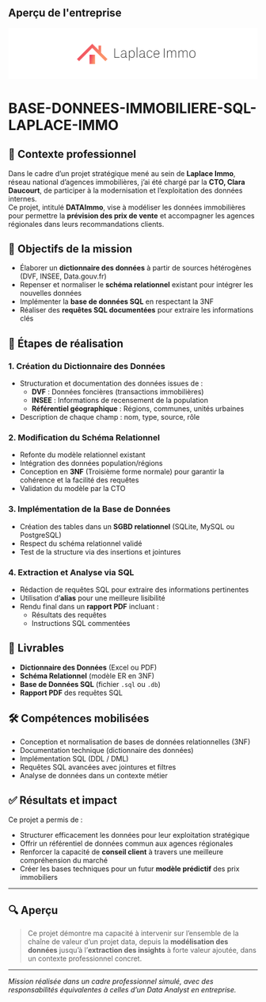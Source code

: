 ## Aperçu de l'entreprise

![Aperçu du site web](images/DA_projet3.PNG)

# BASE-DONNEES-IMMOBILIERE-SQL-LAPLACE-IMMO

## 📌 Contexte professionnel

Dans le cadre d’un projet stratégique mené au sein de **Laplace Immo**, réseau national d’agences immobilières, j’ai été chargé par la **CTO, Clara Daucourt**, de participer à la modernisation et l’exploitation des données internes.  
Ce projet, intitulé **DATAImmo**, vise à modéliser les données immobilières pour permettre la **prévision des prix de vente** et accompagner les agences régionales dans leurs recommandations clients.

## 🎯 Objectifs de la mission

- Élaborer un **dictionnaire des données** à partir de sources hétérogènes (DVF, INSEE, Data.gouv.fr)
- Repenser et normaliser le **schéma relationnel** existant pour intégrer les nouvelles données
- Implémenter la **base de données SQL** en respectant la 3NF
- Réaliser des **requêtes SQL documentées** pour extraire les informations clés

## 🧩 Étapes de réalisation

### 1. Création du Dictionnaire des Données

- Structuration et documentation des données issues de :
  - **DVF** : Données foncières (transactions immobilières)
  - **INSEE** : Informations de recensement de la population
  - **Référentiel géographique** : Régions, communes, unités urbaines
- Description de chaque champ : nom, type, source, rôle

### 2. Modification du Schéma Relationnel

- Refonte du modèle relationnel existant
- Intégration des données population/régions
- Conception en **3NF** (Troisième forme normale) pour garantir la cohérence et la facilité des requêtes
- Validation du modèle par la CTO

### 3. Implémentation de la Base de Données

- Création des tables dans un **SGBD relationnel** (SQLite, MySQL ou PostgreSQL)
- Respect du schéma relationnel validé
- Test de la structure via des insertions et jointures

### 4. Extraction et Analyse via SQL

- Rédaction de requêtes SQL pour extraire des informations pertinentes
- Utilisation d’**alias** pour une meilleure lisibilité
- Rendu final dans un **rapport PDF** incluant :
  - Résultats des requêtes
  - Instructions SQL commentées

## 📂 Livrables

- **Dictionnaire des Données** (Excel ou PDF)
- **Schéma Relationnel** (modèle ER en 3NF)
- **Base de Données SQL** (fichier `.sql` ou `.db`)
- **Rapport PDF** des requêtes SQL

## 🛠️ Compétences mobilisées

- Conception et normalisation de bases de données relationnelles (3NF)
- Documentation technique (dictionnaire des données)
- Implémentation SQL (DDL / DML)
- Requêtes SQL avancées avec jointures et filtres
- Analyse de données dans un contexte métier

## ✅ Résultats et impact

Ce projet a permis de :
- Structurer efficacement les données pour leur exploitation stratégique
- Offrir un référentiel de données commun aux agences régionales
- Renforcer la capacité de **conseil client** à travers une meilleure compréhension du marché
- Créer les bases techniques pour un futur **modèle prédictif** des prix immobiliers

---

## 🔍 Aperçu

> Ce projet démontre ma capacité à intervenir sur l’ensemble de la chaîne de valeur d’un projet data, depuis la **modélisation des données** jusqu’à l’**extraction des insights** à forte valeur ajoutée, dans un contexte professionnel concret.

---

*Mission réalisée dans un cadre professionnel simulé, avec des responsabilités équivalentes à celles d’un Data Analyst en entreprise.*
